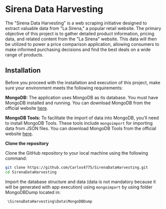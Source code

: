 # Sirena Data Harvesting

The "Sirena Data Harvesting" is a web scraping initiative designed to extract valuable data from "La Sirena," a popular retail website. The primary objective of this project is to gather detailed product information, pricing data, and related content from the "La Sirena" website. This data will then be utilized to power a price comparison application, allowing consumers to make informed purchasing decisions and find the best deals on a wide range of products.

## Installation

Before you proceed with the installation and execution of this project, make sure your environment meets the following requirements:

**MongoDB:** The application uses MongoDB as its database. You must have MongoDB installed and running. You can download MongoDB from the official website [here](https://www.mongodb.com/).

**MongoDB Tools:** To facilitate the import of data into MongoDB, you'll need to install MongoDB Tools. These tools include `mongoimport` for importing data from JSON files. You can download MongoDB Tools from the official website [here](https://www.mongodb.com/try/download/database-tools).

**Clone the repository**

Clone the GitHub repository to your local machine using the following command:

   ```bash
   git clone https://github.com/Carlos4775/SirenaDataHarvesting.git
   cd SirenaDataHarvesting
   ```
Import the database structure and data (data is not mandatory because it will be generated with app execution) using `mongoimport` by using folder MongoDBDump located in: 

   ```bash
    \SirenaDataHarvesting\Data\MongoDBDump
   ```

